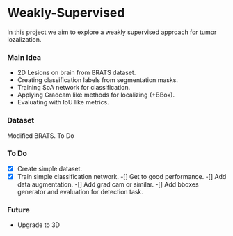 # Weakly-Supervised

In this project we aim to explore a weakly supervised approach for tumor lozalization.


### Main Idea
* 2D Lesions on brain from BRATS dataset.
* Creating classification labels from segmentation masks.
* Training SoA network for classification.
* Applying Gradcam like methods for localizing (+BBox).
* Evaluating with IoU like metrics.

### Dataset

Modified BRATS. To Do

### To Do
-[x] Create simple dataset.
-[x] Train simple classification network.
-[] Get to good performance.
-[] Add data augmentation.
-[] Add grad cam or similar.
-[] Add bboxes generator and evaluation for detection task.

### Future
* Upgrade to 3D